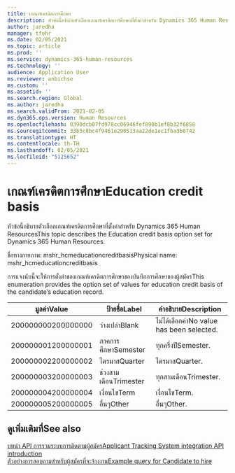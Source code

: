 ```yaml
---
title: เกณฑ์เครดิตการศึกษา
description: หัวข้อนี้อธิบายตัวเลือกเกณฑ์เครดิตการศึกษาที่ตั้งค่าสำหรับ Dynamics 365 Human Resources
author: jaredha
manager: tfehr
ms.date: 02/05/2021
ms.topic: article
ms.prod: ''
ms.service: dynamics-365-human-resources
ms.technology: ''
audience: Application User
ms.reviewer: anbichse
ms.custom: ''
ms.assetid: ''
ms.search.region: Global
ms.author: jaredha
ms.search.validFrom: 2021-02-05
ms.dyn365.ops.version: Human Resources
ms.openlocfilehash: 0390dcb07fd978cc06946fef890b1ef8b32f6858
ms.sourcegitcommit: 33b5c8bc4f9461e290513aa22de1ec1fba3b0742
ms.translationtype: HT
ms.contentlocale: th-TH
ms.lasthandoff: 02/05/2021
ms.locfileid: "5125652"
---
```

# <a name="education-credit-basis"></a><span data-ttu-id="9115d-103">เกณฑ์เครดิตการศึกษา</span><span class="sxs-lookup"><span data-stu-id="9115d-103">Education credit basis</span></span>

<span data-ttu-id="9115d-104">หัวข้อนี้อธิบายตัวเลือกเกณฑ์เครดิตการศึกษาที่ตั้งค่าสำหรับ Dynamics 365 Human Resources</span><span class="sxs-lookup"><span data-stu-id="9115d-104">This topic describes the Education credit basis option set for Dynamics 365 Human Resources.</span></span>

<span data-ttu-id="9115d-105">ชื่อทางกายภาพ: mshr_hcmeducationcreditbasis</span><span class="sxs-lookup"><span data-stu-id="9115d-105">Physical name: mshr_hcmeducationcreditbasis</span></span>

<span data-ttu-id="9115d-106">การแจงนับนี้จะให้การตั้งต่าของเกณฑ์เครดิตการศึกษาของบันทึกการศึกษาของผู้สมัคร</span><span class="sxs-lookup"><span data-stu-id="9115d-106">This enumeration provides the option set of values for education credit basis of the candidate’s education record.</span></span>

| <span data-ttu-id="9115d-107">มูลค่า</span><span class="sxs-lookup"><span data-stu-id="9115d-107">Value</span></span> | <span data-ttu-id="9115d-108">ป้ายชื่อ</span><span class="sxs-lookup"><span data-stu-id="9115d-108">Label</span></span> | <span data-ttu-id="9115d-109">คำอธิบาย</span><span class="sxs-lookup"><span data-stu-id="9115d-109">Description</span></span> |
| --- | --- | --- |
| <span data-ttu-id="9115d-110">200000000</span><span class="sxs-lookup"><span data-stu-id="9115d-110">200000000</span></span> | <span data-ttu-id="9115d-111">ว่างเปล่า</span><span class="sxs-lookup"><span data-stu-id="9115d-111">Blank</span></span> | <span data-ttu-id="9115d-112">ไม่ได้เลือกค่า</span><span class="sxs-lookup"><span data-stu-id="9115d-112">No value has been selected.</span></span> |
| <span data-ttu-id="9115d-113">200000001</span><span class="sxs-lookup"><span data-stu-id="9115d-113">200000001</span></span> | <span data-ttu-id="9115d-114">ภาคการศึกษา</span><span class="sxs-lookup"><span data-stu-id="9115d-114">Semester</span></span> | <span data-ttu-id="9115d-115">ทุกครึ่งปี</span><span class="sxs-lookup"><span data-stu-id="9115d-115">Semester.</span></span> |
| <span data-ttu-id="9115d-116">200000002</span><span class="sxs-lookup"><span data-stu-id="9115d-116">200000002</span></span> | <span data-ttu-id="9115d-117">ไตรมาส</span><span class="sxs-lookup"><span data-stu-id="9115d-117">Quarter</span></span> | <span data-ttu-id="9115d-118">ไตรมาส</span><span class="sxs-lookup"><span data-stu-id="9115d-118">Quarter.</span></span> |
| <span data-ttu-id="9115d-119">200000003</span><span class="sxs-lookup"><span data-stu-id="9115d-119">200000003</span></span> | <span data-ttu-id="9115d-120">ช่วงสามเดือน</span><span class="sxs-lookup"><span data-stu-id="9115d-120">Trimester</span></span> | <span data-ttu-id="9115d-121">ทุกสามเดือน</span><span class="sxs-lookup"><span data-stu-id="9115d-121">Trimester.</span></span> |
| <span data-ttu-id="9115d-122">200000004</span><span class="sxs-lookup"><span data-stu-id="9115d-122">200000004</span></span> | <span data-ttu-id="9115d-123">เงื่อนไข</span><span class="sxs-lookup"><span data-stu-id="9115d-123">Term</span></span> | <span data-ttu-id="9115d-124">เงื่อนไข</span><span class="sxs-lookup"><span data-stu-id="9115d-124">Term.</span></span> |
| <span data-ttu-id="9115d-125">200000005</span><span class="sxs-lookup"><span data-stu-id="9115d-125">200000005</span></span> | <span data-ttu-id="9115d-126">อื่นๆ</span><span class="sxs-lookup"><span data-stu-id="9115d-126">Other</span></span> | <span data-ttu-id="9115d-127">อื่นๆ</span><span class="sxs-lookup"><span data-stu-id="9115d-127">Other.</span></span> |

## <a name="see-also"></a><span data-ttu-id="9115d-128">ดูเพิ่มเติมที่</span><span class="sxs-lookup"><span data-stu-id="9115d-128">See also</span></span>

[<span data-ttu-id="9115d-129">บทนํา API การรวมระบบการติดตามผู้สมัคร</span><span class="sxs-lookup"><span data-stu-id="9115d-129">Applicant Tracking System integration API introduction</span></span>](hr-admin-integration-ats-api-introduction.md)<br>
[<span data-ttu-id="9115d-130">ตัวอย่างการสอบถามสำหรับผู้สมัครที่จะจ้างงาน</span><span class="sxs-lookup"><span data-stu-id="9115d-130">Example query for Candidate to hire</span></span>](hr-admin-integration-ats-api-candidate-to-hire-example-query.md)

